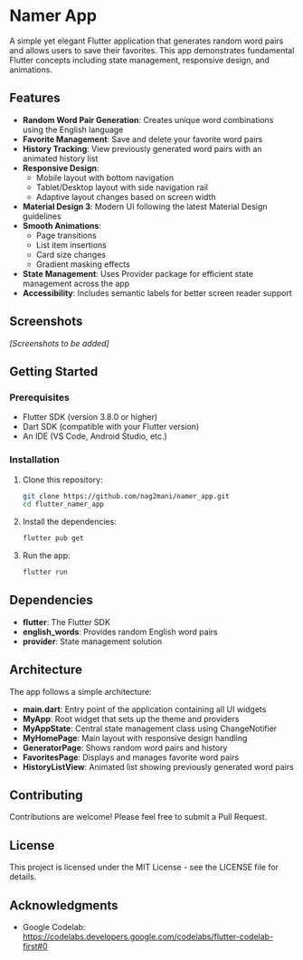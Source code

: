 # Namer App

A simple yet elegant Flutter application that generates random word pairs and allows users to save their favorites. This app demonstrates fundamental Flutter concepts including state management, responsive design, and animations.

## Features

- **Random Word Pair Generation**: Creates unique word combinations using the English language
- **Favorite Management**: Save and delete your favorite word pairs
- **History Tracking**: View previously generated word pairs with an animated history list
- **Responsive Design**: 
  - Mobile layout with bottom navigation
  - Tablet/Desktop layout with side navigation rail
  - Adaptive layout changes based on screen width
- **Material Design 3**: Modern UI following the latest Material Design guidelines
- **Smooth Animations**:
  - Page transitions
  - List item insertions
  - Card size changes
  - Gradient masking effects
- **State Management**: Uses Provider package for efficient state management across the app
- **Accessibility**: Includes semantic labels for better screen reader support

## Screenshots

*[Screenshots to be added]*

## Getting Started

### Prerequisites

- Flutter SDK (version 3.8.0 or higher)
- Dart SDK (compatible with your Flutter version)
- An IDE (VS Code, Android Studio, etc.)

### Installation

1. Clone this repository:
   ```bash
   git clone https://github.com/nag2mani/namer_app.git
   cd flutter_namer_app
   ```

2. Install the dependencies:
   ```bash
   flutter pub get
   ```

3. Run the app:
   ```bash
   flutter run
   ```

## Dependencies

- **flutter**: The Flutter SDK
- **english_words**: Provides random English word pairs
- **provider**: State management solution

## Architecture

The app follows a simple architecture:

- **main.dart**: Entry point of the application containing all UI widgets
- **MyApp**: Root widget that sets up the theme and providers
- **MyAppState**: Central state management class using ChangeNotifier
- **MyHomePage**: Main layout with responsive design handling
- **GeneratorPage**: Shows random word pairs and history
- **FavoritesPage**: Displays and manages favorite word pairs
- **HistoryListView**: Animated list showing previously generated word pairs

## Contributing

Contributions are welcome! Please feel free to submit a Pull Request.

## License

This project is licensed under the MIT License - see the LICENSE file for details.

## Acknowledgments

- Google Codelab: https://codelabs.developers.google.com/codelabs/flutter-codelab-first#0
